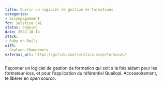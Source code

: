 ```yaml
---
title: Ouvrir un logiciel de gestion de formations
categories:
- accompagnement
for: Solstice CAE
status: ongoing
date: 2022-10-14
stack:
- Ruby on Rails
with:
- Goulven Champenois
external_url: https://gitlab.com/solstice.coop/formasol/
---
```


Façonner un logiciel de gestion de formation qui soit à la fois aidant pour les formateur·ices, et pour l'application du référentiel Qualiopi.
Accessoirement, le libérer en _open source_.

<!--more-->
